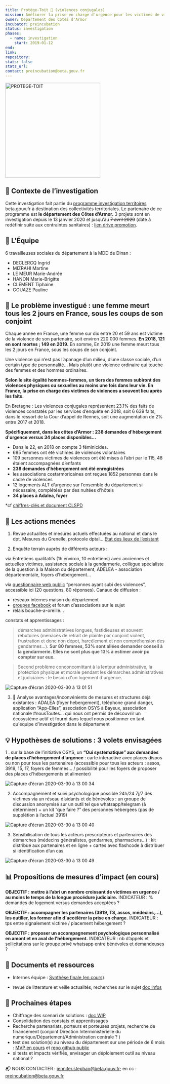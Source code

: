 ```yaml
---
title: Protège-Toit 🏡 (violences conjugales)
mission: Améliorer la prise en charge d'urgence pour les victimes de violences conjugales
owner: Département des Côtes d'Armor
incubator: preincubation
status: investigation
phases:
  - name: investigation
    start: 2019-01-12
end: 
link: 
repository: 
stats: false 
stats_url: 
contact: preincubation@beta.gouv.fr
---
```


<img width="300" alt="PROTEGE-TOIT" src="https://user-images.githubusercontent.com/36134318/78227087-063cff80-74cd-11ea-96cb-d17e63f9d49d.png">



## 🔎 Contexte de l’investigation

Cette investigation fait partie du [programme investigation territoires](https://beta.gouv.fr/incubateurs/preincubation.html) beta.gouv.fr à destination des collectivités territoriales.
Le partenaire de ce programme est **le département des Côtes d’Armor.**
3 projets sont en investigation depuis le 13 janvier 2020 et jusqu’au ~~7 avril 2020~~ (date à redéfinir suite aux contraintes sanitaires) : [lien drive promotion](https://drive.google.com/drive/u/0/folders/1HHg8Cs1i2Ete6qfzQq15-0XSZhKKxLYs).


## 👧 L'Équipe

6 travailleuses sociales du département à la MDD de Dinan :
- DECLERCQ Ingrid
- MIZRAHI Martine
- LE MEUR Marie-Andrée
- HANON Marie-Brigitte
- CLÉMENT Tiphaine
- GOUAZE Pauline

## 🔭 Le problème investigué : une femme meurt tous les 2 jours en France, sous les coups de son conjoint

Chaque année en France, une femme sur dix entre 20 et 59 ans est victime de la violence de son partenaire, soit environ 220 000 femmes. **En 2018, 121 en sont mortes ; 149 en 2019.** En somme, En 2019 une femme meurt tous les 2 jours en France, sous les coups de son conjoint.

Une violence qui n’est pas l’apanage d’un milieu, d’une classe sociale, d’un certain type de personnalité… Mais plutôt une violence ordinaire qui touche des femmes et des hommes ordinaires.

**Selon le site égalité hommes-femmes, un tiers des femmes subiront des violences physiques ou sexuelles au moins une fois dans leur vie. En France, la prise en charge des victimes de violences a souvent lieu après les faits.**

En Bretagne :
Les violences conjugales représentent 23.1% des faits de violences constatés par les services d’enquête en 2018, soit 6 639 faits, dans le ressort de la Cour d’appel de Rennes, soit une augmentation de 2% entre 2017 et 2018.

__Spécifiquement, dans les côtes d’Armor : 238 demandes d'hébergement d'urgence versus 34 places disponibles...__

- Dans le 22, en 2018 on compte 3 féminicides. 
- 685 femmes ont été victimes de violences volontaires 
- 109 personnes victimes de violences ont été mises à l’abri par le 115, 48 étaient accompagnées d’enfants
- **238 demandes d'hébergement ont été enregistrées**
- les associations costarmoricaines ont reçues 1852 personnes dans le cadre de violences
- 12 logements ALT d’urgence sur l’ensemble du département si nécessaire, complétées par des nuitées d'hôtels 
- **34 places à Adalea, foyer**

*cf [chiffres-clés et document CLSPD](https://docs.google.com/document/d/1SsdveLqLFw1G-Q5Z5eyJRZFwOiGXiaLQif4w20VuQDQ/edit)


## 🎯 Les actions menées 


1. Revue actualites et mesures actuels effectuées au national et dans le dpt. Mesures du Grenelle, protocole dptal… 
[Etat des lieux de l’existant](https://docs.google.com/document/d/1Kw6KQY-dtaPeRUDcSw1i9OJOFostZlNWMRISV7MehIA/edit)


2. Enquête terrain auprès de différents acteurs :

via Entretiens qualitatifs (1h environ, 10 entretiens) avec anciennes et actuelles victimes, assistance sociale à la gendarmerie, collègue spécialiste de la question à la Maison du département, ADELEA - association départementale, foyers d'hébergement...

via [questionnaire web public](https://docs.google.com/forms/d/e/1FAIpQLSfmAv2eiyJPwegS2WfOKSOPUNBfszS4t3K0c_TLZdpu5eD1Vg/viewform)  “personnes ayant subi des violences”, accessible ici (20 questions, 80 réponses).
Canaux de diffusion : 
- réseaux internes maison du département 
- [groupes facebook](https://docs.google.com/document/d/1HmcYwk7CG_c_vGAFuNbz9pRu-uLEq-KpdAtyzlO_EdA/edit) et forum d’associations sur le sujet
- relais bouche-a-oreille...

constats et apprentissages :

> démarches administratives longues, fastidieuses et souvent rebutoires (menaces de retrait de plainte par conjoint violent, frustration et donc non dépot, harcélement et non compréhension des gendarmes...). **Sur 80 femmes, 53% sont allées demander conseil à la gendarmerie. Elles ne sont plus que 13% à estimer avoir pu compter sur eux.**

> Second problème conconcomittant à la lenteur administrative, la protection physique et morale pendant les démarches administratives et judiciaires : le besoin d'un logement d'urgence.

![Capture d’écran 2020-03-30 à 13 01 51](https://user-images.githubusercontent.com/36134318/78228812-75b3ee80-74cf-11ea-9e1d-423f13dee02e.png)


3. 📱  Analyse avantages/inconvénients de mesures et structures déjà existantes : ADALEA (foyer hebergement), téléphone grand danger, application “App-Elles”, association OSYS à Bayeux, association nationale #nousToutes… qui nous ont permis de découvrir un écosystème actif et fourni dans lequel nous positionner en tant qu'équipe d’investigation dans le département 


## 💡 Hypothèses de solutions : 3 volets envisagées 

1 . sur la base de l’initiative OSYS, un  **“Oui systématique” aux demandes de places d'hébergement d’urgence** : carte interactive avec places dispos ou non pour tous les partenaires (accessible pour tous les acteurs : assos, 3919, 15, 17, foyers de femmes… / possibilité pour les foyers de proposer des places d'hébergements et alimenter)


![Capture d’écran 2020-03-30 à 13 00 34](https://user-images.githubusercontent.com/36134318/78229027-bb70b700-74cf-11ea-8c32-b336ca9b2658.png)

2. Accompagnement et suivi psychologique possible 24h/24 7j/7 des victimes via un réseau d’aidants et de bénévoles : un groupe de discussion anonymisé sur un outil tel que whatsapp/telegram (à déterminer) + un kit “que faire ?” des personnes hébergées (pas de supplétion à l’actuel 3919)


![Capture d’écran 2020-03-30 à 13 00 40](https://user-images.githubusercontent.com/36134318/78229035-bdd31100-74cf-11ea-979a-0eb0fb109da4.png)

3. Sensibilisation de tous les acteurs prescripteurs et partenaires des démarches (médecins généralistes, gendarmes, pharmaciens…) : kit distribué aux partenaires et en ligne + cartes avec flashcode à distribuer si identification d’un cas

![Capture d’écran 2020-03-30 à 13 00 49](https://user-images.githubusercontent.com/36134318/78229039-bf043e00-74cf-11ea-9ebc-6adae42afb34.png)



## 📊 Propositions de mesures d'impact (en cours)

**OBJECTIF : mettre à l’abri un nombre croissant de victimes en urgence / au moins le temps de la longue procédure judiciaire.** 
INDICATEUR : % demandes de logement versus demandes acceptées ?

**OBJECTIF : accompagner les partenaires (3919, TS, assos, médecins,...), les outiller, les former afin 
d'accélérer la prise en charge.**
INDICATEUR : tps entre signalement victime / placement hébergement ?

**OBJECTIF : proposer un accompagnement psychologique personnalisé en amont et en aval de l'hébergement.**
INDICATEUR : nb d’appels et sollicitations sur le groupe privé whatsapp entre bénévoles et demandeuses ?


## 📑 Documents et ressources 

- Internes équipe : [Synthèse finale (en cours)](https://docs.google.com/presentation/d/150HO0hcMEEndX5QQpFCMyZox-qnwlc3Q1CtOiulab38/edit#slide=id.g7115ed49e5_0_859)


- revue de litterature et veille actualités, recherches sur le sujet 
[doc infos](https://docs.google.com/document/d/1xlGQdnuEjIk-ubpr6Cy3ICBlTNpTJ2NFw5XUCu904CQ/edit)


## 📅 Prochaines étapes

- Chiffrage des scenari de solutions : [doc WIP](https://docs.google.com/document/d/1iPsVh_7FSzJcp42C6tBXvCAdTONFxIxR7_7fE-zQLHU/edit)
- Consolidation des constats et apprentissages
- Recherche partenariats, porteurs et porteuses projets, recherche de financement (conjoint Direction Interministérielle du numerique/Département/Administration centrale ? ) 
- test des solution(s) au niveau du département sur une période de 6 mois : [MVP en cours](https://protege-toit-2.herokuapp.com/) et [repo github public](https://github.com/JenniferStephan/protege-toit-2)
- si tests et impacts vérifiés, envisager un déploiement outil au niveau national ?





📬 NOUS CONTACTER : [jennifer.stephan@beta.gouv.fr](mailto:jennifer.stephan@beta.gouv.fr?subject=Protege-toit); en cc : preincubation@beta.gouv.fr
